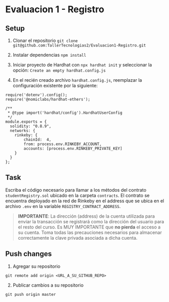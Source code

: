 # Evaluacion 1 - Registro

## Setup

1. Clonar el repositorio `git clone git@github.com:TallerTecnologias2/Evaluacion1-Registro.git`

2. Instalar dependencias `npm install`

3. Iniciar proyecto de Hardhat con `npx hardhat init` y seleccionar la opción: `Create an empty hardhat.config.js`

4. En el recién creado archivo `hardhat.config.js`, reemplazar la configuración existente por la siguiente:

```
require('dotenv').config();
require('@nomiclabs/hardhat-ethers');

/**
 * @type import('hardhat/config').HardhatUserConfig
 */
module.exports = {
  solidity: "0.8.9",
  networks: {
    rinkeby: {
        chainId:  4,
    	from: process.env.RINKEBY_ACCOUNT,
        accounts: [process.env.RINKEBY_PRIVATE_KEY]
    }
  }
};
```

## Task

Escriba el código necesario para llamar a los métodos del contrato `studentRegistry.sol` ubicado en la carpeta `contracts`. El contrato se encuentra deployado en la red de Rinkeby en el address que se ubica en el archivo `.env` en la variable `REGISTRY_CONTRACT_ADDRESS`.

>**IMPORTANTE**: La dirección (address) de la cuenta utilizada para enviar la transacción se registrará como la dirección del usuario para el resto del curso. Es MUY IMPORTANTE que **no pierda** el acceso a su cuenta. Toma todas las precauciones necesarios para almacenar correctamente la clave privada asociada a dicha cuenta.

## Push changes

1. Agregar su repositorio

`git remote add origin <URL_A_SU_GITHUB_REPO>`

2. Publicar cambios a su repositorio

`git push origin master`
